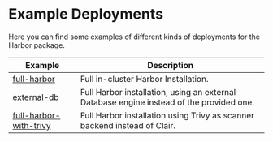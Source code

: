 # Example Deployments

Here you can find some examples of different kinds of deployments for the Harbor package.

| Example                                          | Description                                                                              |
| ------------------------------------------------ | ---------------------------------------------------------------------------------------- |
| [full-harbor](full-harbor)                       | Full in-cluster Harbor Installation.                                                     |
| [external-db](external-db)                       | Full Harbor installation, using an external Database engine instead of the provided one. |
| [full-harbor-with-trivy](full-harbor-with-trivy) | Full Harbor installation using Trivy as scanner backend instead of Clair.                |
